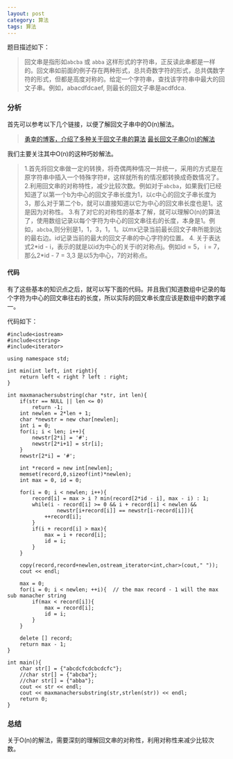 ```yaml
---
layout: post
category: 算法 
tags: 算法
---
```


题目描述如下：

> 回文串是指形如`abcba` 或 `abba` 这样形式的字符串，正反读此串都是一样的。回文串如前面的例子存在两种形式，总共奇数字符的形式，总共偶数字符的形式，但都是高度对称的。给定一个字符串，查找该字符串中最大的回文子串。例如，abacdfdcaef, 则最长的回文子串是acdfdca.

### 分析

首先可以参考以下几个链接，以便了解回文子串中的O(n)解法。

> [勇幸的博客，介绍了多种关于回文子串的算法](http://www.ahathinking.com/archives/132.html)
> [最长回文子串O(n)的解法](http://www.felix021.com/blog/read.php?2040)

我们主要关注其中O(n)的这种巧妙解法。

> 1.首先将回文串做一定的转换，将奇偶两种情况一并统一，采用的方式是在原字符串中插入一个特殊字符#，这样就所有的情况都转换成奇数情况了。
> 2.利用回文串的对称特性，减少比较次数。例如对于`abcba`，如果我们已经知道了以第一个b为中心的回文子串长度为1，以c中心的回文子串长度为3，那么对于第二个b，就可以直接知道以它为中心的回文串长度也是1。这是因为对称性。
> 3.有了对它的对称性的基本了解，就可以理解O(n)的算法了，使用数组记录以每个字符为中心的回文串往右的长度，本身是1。例如，`abcba`,则分别是1，1，3，1，1。以mx记录当前最长回文子串所能到达的最右边。id记录当前的最大的回文子串的中心字符的位置。
> 4. 关于表达式2\*id - i，表示的就是以id为中心的关于i的对称点j。例如id = 5， i = 7， 那么2\*id - 7 = 3,3 是以5为中心，7的对称点。

#### 代码

有了这些基本的知识点之后，就可以写下面的代码。并且我们知道数组中记录的每个字符为中心的回文串往右的长度，所以实际的回文串长度应该是数组中的数字减一。

代码如下：


    #include<iostream>
    #include<cstring>
    #include<iterator>

    using namespace std;

    int min(int left, int right){
        return left < right ? left : right; 
    }

    int maxmanachersubstring(char *str, int len){
        if(str == NULL || len <= 0)
            return -1;
        int newlen = 2*len + 1; 
        char *newstr = new char[newlen];
        int i = 0;
        for(i; i < len; i++){
            newstr[2*i] = '#';
            newstr[2*i+1] = str[i];
        }
        newstr[2*i] = '#';

        int *record = new int[newlen];
        memset(record,0,sizeof(int)*newlen);
        int max = 0, id = 0;

        for(i = 0; i < newlen; i++){
            record[i] = max > i ? min(record[2*id - i], max - i) : 1;
            while(i - record[i] >= 0 && i + record[i] < newlen && 
                    newstr[i+record[i]] == newstr[i-record[i]]){
                ++record[i];
            }
            if(i + record[i] > max){
                max = i + record[i];
                id = i;
            }
        }

        copy(record,record+newlen,ostream_iterator<int,char>(cout," "));
        cout << endl;

        max = 0;
        for(i = 0; i < newlen; ++i){  // the max record - 1 will the max sub manacher string
            if(max < record[i]){
                max = record[i];
                id = i;
            }
        }

        delete [] record;
        return max - 1;
    }

    int main(){
        char str[] = {"abcdcfcdcbcdcfc"};    
        //char str[] = {"abcba"};
        //char str[] = {"abba"};
        cout << str << endl;
        cout << maxmanachersubstring(str,strlen(str)) << endl;
        return 0;
    }

### 总结

关于O(n)的解法，需要深刻的理解回文串的对称性，利用对称性来减少比较次数。
